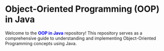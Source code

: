 
# Object-Oriented Programming (OOP) in Java

Welcome to the **<span style="color:blue;">OOP in Java</span>** repository! This repository serves as a comprehensive guide to understanding and implementing Object-Oriented Programming concepts using Java.

